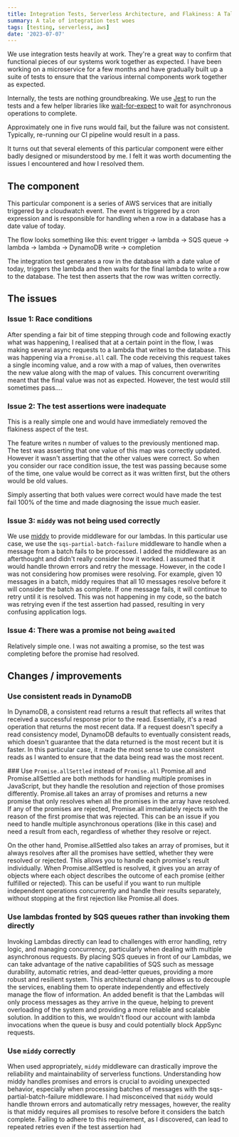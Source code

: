 ```yaml
---
title: Integration Tests, Serverless Architecture, and Flakiness: A Tale of Troubleshooting
summary: A tale of integration test woes
tags: [testing, serverless, aws]
date: '2023-07-07'
---
```


We use integration tests heavily at work. They're a great way to confirm that functional pieces
of our systems work together as expected. I have been working on a microservice for a few months
and have gradually built up a suite of tests to ensure that the various internal components work
together as expected.

Internally, the tests are nothing groundbreaking. We use [Jest](https://jestjs.io) to run the tests
and a few helper libraries like [wait-for-expect](https://www.npmjs.com/package/wait-for-expect) to
wait for asynchronous operations to complete.

Approximately one in five runs would fail, but the failure was not consistent.
Typically, re-running our CI pipeline would result in a pass.

It turns out that several elements of this particular component were either badly designed or
misunderstood by me. I felt it was worth documenting the issues I encountered and how I resolved
them.

## The component

This particular component is a series of AWS services that are initially triggered by a cloudwatch
event. The event is triggered by a cron expression and is responsible for handling when a row in a database
has a date value of today.

The flow looks something like this:
event trigger → lambda → SQS queue → lambda → lambda → DynamoDB write → completion

The integration test generates a row in the database with a date value of today, triggers the lambda and
then waits for the final lambda to write a row to the database. The test then asserts that the row was
written correctly.

## The issues

### Issue 1: Race conditions

After spending a fair bit of time stepping through code and following exactly what was happening, I
realised that at a certain point in the flow, I was making several async requests to a lambda that writes
to the database. This was happening via a `Promise.all` call.
The code receiving this request takes a single incoming value, and a row with a map of values, then overwrites the
new value along with the map of values. This concurrent overwriting meant that the final value was not as expected.
However, the test would still sometimes pass....

### Issue 2: The test assertions were inadequate

This is a really simple one and would have immediately removed the flakiness aspect of the test.

The feature writes n number of values to the previously mentioned map. The test was asserting that one value
of this map was correctly updated. However it wasn't asserting that the other values were correct. So when you consider
our race condition issue, the test was passing because some of the time, one value would be correct as it was written
first, but the others would be old values.

Simply asserting that both values were correct would have made the test fail 100% of the time and made diagnosing the issue much easier.

### Issue 3: `middy` was not being used correctly

We use [middy](https://github.com/middyjs/middy) to provide middleware for our lambdas. In this particular use case,
we use the `sqs-partial-batch-failure` middleware to handle when a message from a batch fails to be processed.
I added the middleware as an afterthought and didn't really consider how it worked. I assumed that it would
handle thrown errors and retry the message. However, in the code I was not considering how promises were resolving.
For example, given 10 messages in a batch, middy requires that all 10 messages resolve before it will consider the batch
as complete. If one message fails, it will continue to retry until it is resolved. This was not happening in my code, so the batch
was retrying even if the test assertion had passed, resulting in very confusing application logs.

### Issue 4: There was a promise not being `await`ed

Relatively simple one. I was not awaiting a promise, so the test was completing before the promise had resolved.

## Changes / improvements

### Use consistent reads in DynamoDB

In DynamoDB, a consistent read returns a result that reflects all writes that received a successful response prior to the read. Essentially, it's a read operation that returns the most recent data. If a request doesn't specify a read consistency model, DynamoDB defaults to eventually consistent reads, which doesn't guarantee that the data returned is the most recent but it is faster.
In this particular case, it made the most sense to use consistent reads as I wanted to ensure that the data being read was the most recent.

### Use `Promise.allSettled` instead of `Promise.all`
Promise.all and Promise.allSettled are both methods for handling multiple promises in JavaScript, but they handle the resolution and rejection of those promises differently. Promise.all takes an array of promises and returns a new promise that only resolves when all the promises in the array have resolved. If any of the promises are rejected, Promise.all immediately rejects with the reason of the first promise that was rejected. This can be an issue if you need to handle multiple asynchronous operations (like in this case) and need a result from each, regardless of whether they resolve or reject.

On the other hand, Promise.allSettled also takes an array of promises, but it always resolves after all the promises have settled, whether they were resolved or rejected. This allows you to handle each promise's result individually. When Promise.allSettled is resolved, it gives you an array of objects where each object describes the outcome of each promise (either fulfilled or rejected). This can be useful if you want to run multiple independent operations concurrently and handle their results separately, without stopping at the first rejection like Promise.all does.

### Use lambdas fronted by SQS queues rather than invoking them directly

Invoking Lambdas directly can lead to challenges with error handling, retry logic, and managing concurrency, particularly when dealing with multiple asynchronous requests. By placing SQS queues in front of our Lambdas, we can take advantage of the native capabilities of SQS such as message durability, automatic retries, and dead-letter queues, providing a more robust and resilient system. This architectural change allows us to decouple the services, enabling them to operate independently and effectively manage the flow of information.
An added benefit is that the Lambdas will only process messages as they arrive in the queue, helping to prevent overloading of the system and providing a more reliable and scalable solution. In addition to this, we wouldn't flood our account with lambda invocations when the queue is busy and could potentially block AppSync requests.

### Use `middy` correctly

When used appropriately, `middy` middleware can drastically improve the reliability and maintainability of serverless functions. Understanding how middy handles promises and errors is crucial to avoiding unexpected behavior, especially when processing batches of messages with the sqs-partial-batch-failure middleware. I had misconceived that `middy` would handle thrown errors and automatically retry messages, however, the reality is that middy requires all promises to resolve before it considers the batch complete. Failing to adhere to this requirement, as I discovered, can lead to repeated retries even if the test assertion had
